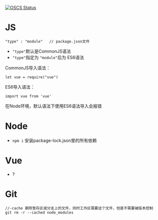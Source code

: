[![OSCS Status](https://www.oscs1024.com/platform/badge/coolapker/Vue.svg?size=small)](https://www.oscs1024.com/project/coolapker/Vue?ref=badge_small)

# JS

```
"type" : "module"   // package.json文件
```
- `"type"`默认是CommonJS语法
- `"type"`指定为 `"module"`后为 ES6语法 

CommonJS导入语法：
```
let vue = require("vue")  
```
ES6导入语法：
```
import vue from 'vue'  
```
在Node环境，默认语法下使用ES6语法导入会报错   
    
# Node
+ ```npm i```  安装package-lock.json里的所有依赖

# Vue

- ?
  
# Git
    //-cache 删除暂存区或分支上的文件，同时工作区需要这个文件，但是不需要被版本控制
    git rm -r --cached node_modules  

